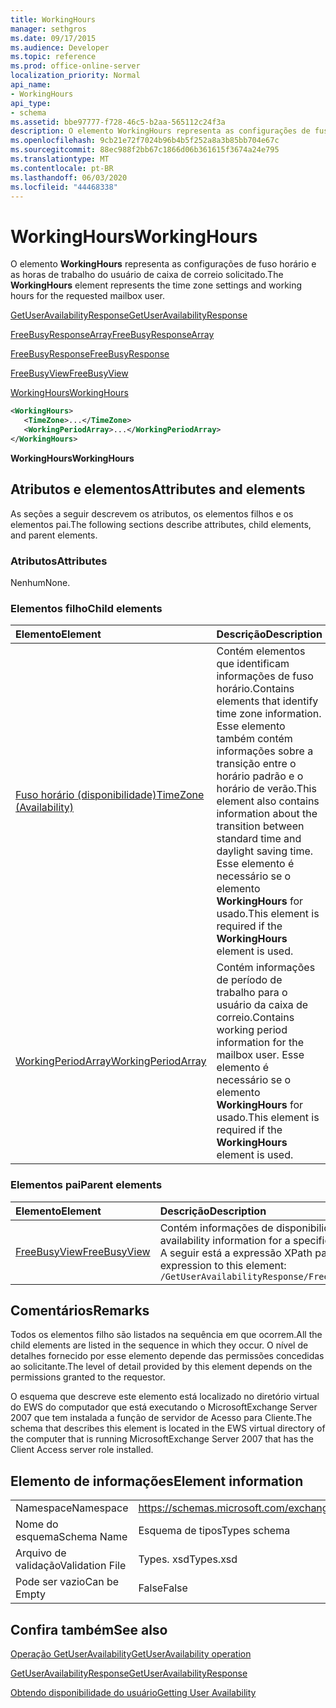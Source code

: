 ```yaml
---
title: WorkingHours
manager: sethgros
ms.date: 09/17/2015
ms.audience: Developer
ms.topic: reference
ms.prod: office-online-server
localization_priority: Normal
api_name:
- WorkingHours
api_type:
- schema
ms.assetid: bbe97777-f728-46c5-b2aa-565112c24f3a
description: O elemento WorkingHours representa as configurações de fuso horário e as horas de trabalho do usuário de caixa de correio solicitado.
ms.openlocfilehash: 9cb21e72f7024b96b4b5f252a8a3b85bb704e67c
ms.sourcegitcommit: 88ec988f2bb67c1866d06b361615f3674a24e795
ms.translationtype: MT
ms.contentlocale: pt-BR
ms.lasthandoff: 06/03/2020
ms.locfileid: "44468338"
---
```

# <a name="workinghours"></a><span data-ttu-id="82a0e-103">WorkingHours</span><span class="sxs-lookup"><span data-stu-id="82a0e-103">WorkingHours</span></span>

<span data-ttu-id="82a0e-104">O elemento **WorkingHours** representa as configurações de fuso horário e as horas de trabalho do usuário de caixa de correio solicitado.</span><span class="sxs-lookup"><span data-stu-id="82a0e-104">The **WorkingHours** element represents the time zone settings and working hours for the requested mailbox user.</span></span> 
  
[<span data-ttu-id="82a0e-105">GetUserAvailabilityResponse</span><span class="sxs-lookup"><span data-stu-id="82a0e-105">GetUserAvailabilityResponse</span></span>](getuseravailabilityresponse.md)
  
[<span data-ttu-id="82a0e-106">FreeBusyResponseArray</span><span class="sxs-lookup"><span data-stu-id="82a0e-106">FreeBusyResponseArray</span></span>](freebusyresponsearray.md)
  
[<span data-ttu-id="82a0e-107">FreeBusyResponse</span><span class="sxs-lookup"><span data-stu-id="82a0e-107">FreeBusyResponse</span></span>](freebusyresponse.md)
  
[<span data-ttu-id="82a0e-108">FreeBusyView</span><span class="sxs-lookup"><span data-stu-id="82a0e-108">FreeBusyView</span></span>](freebusyview.md)
  
[<span data-ttu-id="82a0e-109">WorkingHours</span><span class="sxs-lookup"><span data-stu-id="82a0e-109">WorkingHours</span></span>](workinghours-ex15websvcsotherref.md)
  
```xml
<WorkingHours>
   <TimeZone>...</TimeZone>
   <WorkingPeriodArray>...</WorkingPeriodArray>
</WorkingHours>
```

 <span data-ttu-id="82a0e-110">**WorkingHours**</span><span class="sxs-lookup"><span data-stu-id="82a0e-110">**WorkingHours**</span></span>
## <a name="attributes-and-elements"></a><span data-ttu-id="82a0e-111">Atributos e elementos</span><span class="sxs-lookup"><span data-stu-id="82a0e-111">Attributes and elements</span></span>

<span data-ttu-id="82a0e-112">As seções a seguir descrevem os atributos, os elementos filhos e os elementos pai.</span><span class="sxs-lookup"><span data-stu-id="82a0e-112">The following sections describe attributes, child elements, and parent elements.</span></span>
  
### <a name="attributes"></a><span data-ttu-id="82a0e-113">Atributos</span><span class="sxs-lookup"><span data-stu-id="82a0e-113">Attributes</span></span>

<span data-ttu-id="82a0e-114">Nenhum</span><span class="sxs-lookup"><span data-stu-id="82a0e-114">None.</span></span>
  
### <a name="child-elements"></a><span data-ttu-id="82a0e-115">Elementos filho</span><span class="sxs-lookup"><span data-stu-id="82a0e-115">Child elements</span></span>

|<span data-ttu-id="82a0e-116">**Elemento**</span><span class="sxs-lookup"><span data-stu-id="82a0e-116">**Element**</span></span>|<span data-ttu-id="82a0e-117">**Descrição**</span><span class="sxs-lookup"><span data-stu-id="82a0e-117">**Description**</span></span>|
|:-----|:-----|
|[<span data-ttu-id="82a0e-118">Fuso horário (disponibilidade)</span><span class="sxs-lookup"><span data-stu-id="82a0e-118">TimeZone (Availability)</span></span>](timezone-availability.md) <br/> |<span data-ttu-id="82a0e-119">Contém elementos que identificam informações de fuso horário.</span><span class="sxs-lookup"><span data-stu-id="82a0e-119">Contains elements that identify time zone information.</span></span> <span data-ttu-id="82a0e-120">Esse elemento também contém informações sobre a transição entre o horário padrão e o horário de verão.</span><span class="sxs-lookup"><span data-stu-id="82a0e-120">This element also contains information about the transition between standard time and daylight saving time.</span></span> <span data-ttu-id="82a0e-121">Esse elemento é necessário se o elemento **WorkingHours** for usado.</span><span class="sxs-lookup"><span data-stu-id="82a0e-121">This element is required if the **WorkingHours** element is used.</span></span>  <br/> |
|[<span data-ttu-id="82a0e-122">WorkingPeriodArray</span><span class="sxs-lookup"><span data-stu-id="82a0e-122">WorkingPeriodArray</span></span>](workingperiodarray.md) <br/> |<span data-ttu-id="82a0e-123">Contém informações de período de trabalho para o usuário da caixa de correio.</span><span class="sxs-lookup"><span data-stu-id="82a0e-123">Contains working period information for the mailbox user.</span></span> <span data-ttu-id="82a0e-124">Esse elemento é necessário se o elemento **WorkingHours** for usado.</span><span class="sxs-lookup"><span data-stu-id="82a0e-124">This element is required if the **WorkingHours** element is used.</span></span>  <br/> |
   
### <a name="parent-elements"></a><span data-ttu-id="82a0e-125">Elementos pai</span><span class="sxs-lookup"><span data-stu-id="82a0e-125">Parent elements</span></span>

|<span data-ttu-id="82a0e-126">**Elemento**</span><span class="sxs-lookup"><span data-stu-id="82a0e-126">**Element**</span></span>|<span data-ttu-id="82a0e-127">**Descrição**</span><span class="sxs-lookup"><span data-stu-id="82a0e-127">**Description**</span></span>|
|:-----|:-----|
|[<span data-ttu-id="82a0e-128">FreeBusyView</span><span class="sxs-lookup"><span data-stu-id="82a0e-128">FreeBusyView</span></span>](freebusyview.md) <br/> |<span data-ttu-id="82a0e-129">Contém informações de disponibilidade para um usuário específico.</span><span class="sxs-lookup"><span data-stu-id="82a0e-129">Contains availability information for a specific user.</span></span>  <br/> <span data-ttu-id="82a0e-130">A seguir está a expressão XPath para este elemento:</span><span class="sxs-lookup"><span data-stu-id="82a0e-130">The following is the XPath expression to this element:</span></span>  <br/>  `/GetUserAvailabilityResponse/FreeBusyResponseArray/FreeBusyResponse/FreeBusyView/` <br/> |
   
## <a name="remarks"></a><span data-ttu-id="82a0e-131">Comentários</span><span class="sxs-lookup"><span data-stu-id="82a0e-131">Remarks</span></span>

<span data-ttu-id="82a0e-132">Todos os elementos filho são listados na sequência em que ocorrem.</span><span class="sxs-lookup"><span data-stu-id="82a0e-132">All the child elements are listed in the sequence in which they occur.</span></span> <span data-ttu-id="82a0e-133">O nível de detalhes fornecido por esse elemento depende das permissões concedidas ao solicitante.</span><span class="sxs-lookup"><span data-stu-id="82a0e-133">The level of detail provided by this element depends on the permissions granted to the requestor.</span></span>
  
<span data-ttu-id="82a0e-134">O esquema que descreve este elemento está localizado no diretório virtual do EWS do computador que está executando o MicrosoftExchange Server 2007 que tem instalada a função de servidor de Acesso para Cliente.</span><span class="sxs-lookup"><span data-stu-id="82a0e-134">The schema that describes this element is located in the EWS virtual directory of the computer that is running MicrosoftExchange Server 2007 that has the Client Access server role installed.</span></span>
  
## <a name="element-information"></a><span data-ttu-id="82a0e-135">Elemento de informações</span><span class="sxs-lookup"><span data-stu-id="82a0e-135">Element information</span></span>

|||
|:-----|:-----|
|<span data-ttu-id="82a0e-136">Namespace</span><span class="sxs-lookup"><span data-stu-id="82a0e-136">Namespace</span></span>  <br/> |https://schemas.microsoft.com/exchange/services/2006/types  <br/> |
|<span data-ttu-id="82a0e-137">Nome do esquema</span><span class="sxs-lookup"><span data-stu-id="82a0e-137">Schema Name</span></span>  <br/> |<span data-ttu-id="82a0e-138">Esquema de tipos</span><span class="sxs-lookup"><span data-stu-id="82a0e-138">Types schema</span></span>  <br/> |
|<span data-ttu-id="82a0e-139">Arquivo de validação</span><span class="sxs-lookup"><span data-stu-id="82a0e-139">Validation File</span></span>  <br/> |<span data-ttu-id="82a0e-140">Types. xsd</span><span class="sxs-lookup"><span data-stu-id="82a0e-140">Types.xsd</span></span>  <br/> |
|<span data-ttu-id="82a0e-141">Pode ser vazio</span><span class="sxs-lookup"><span data-stu-id="82a0e-141">Can be Empty</span></span>  <br/> |<span data-ttu-id="82a0e-142">False</span><span class="sxs-lookup"><span data-stu-id="82a0e-142">False</span></span>  <br/> |
   
## <a name="see-also"></a><span data-ttu-id="82a0e-143">Confira também</span><span class="sxs-lookup"><span data-stu-id="82a0e-143">See also</span></span>



[<span data-ttu-id="82a0e-144">Operação GetUserAvailability</span><span class="sxs-lookup"><span data-stu-id="82a0e-144">GetUserAvailability operation</span></span>](getuseravailability-operation.md)
  
[<span data-ttu-id="82a0e-145">GetUserAvailabilityResponse</span><span class="sxs-lookup"><span data-stu-id="82a0e-145">GetUserAvailabilityResponse</span></span>](getuseravailabilityresponse.md)


[<span data-ttu-id="82a0e-146">Obtendo disponibilidade do usuário</span><span class="sxs-lookup"><span data-stu-id="82a0e-146">Getting User Availability</span></span>](https://msdn.microsoft.com/library/d4133fcb-9b0f-4e6b-aadf-a389da83516a%28Office.15%29.aspx)

